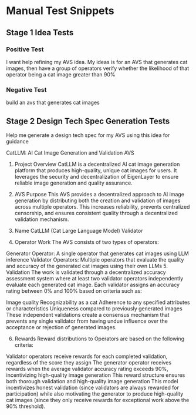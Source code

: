 # Manual Test Snippets

## Stage 1 Idea Tests

### Positive Test
I want help refining my AVS idea. My ideas is for an AVS that generates cat images, then have a group of operators verify whether the likelihood of that operator being a cat image greater than 90%


### Negative Test

build an avs that generates cat images

## Stage 2 Design Tech Spec Generation Tests

Help me generate a design tech spec for my AVS using this idea for guidance

CatLLM: AI Cat Image Generation and Validation AVS
1. Project Overview
CatLLM is a decentralized AI cat image generation platform that produces high-quality, unique cat images for users. It leverages the security and decentralization of EigenLayer to ensure reliable image generation and quality assurance.

2. AVS Purpose
This AVS provides a decentralized approach to AI image generation by distributing both the creation and validation of images across multiple operators. This increases reliability, prevents centralized censorship, and ensures consistent quality through a decentralized validation mechanism.

3. Name
CatLLM (Cat Large Language Model) Validator

4. Operator Work
The AVS consists of two types of operators:

Generator Operator: A single operator that generates cat images using LLM inference
Validator Operators: Multiple operators that evaluate the quality and accuracy of the generated cat images using their own LLMs
5. Validation
The work is validated through a decentralized accuracy assessment system where at least two validator operators independently evaluate each generated cat image. Each validator assigns an accuracy rating between 0% and 100% based on criteria such as:

Image quality
Recognizability as a cat
Adherence to any specified attributes or characteristics
Uniqueness compared to previously generated images
These independent validations create a consensus mechanism that prevents any single validator from having undue influence over the acceptance or rejection of generated images.

6. Rewards
Reward distributions to Operators are based on the following criteria:

Validator operators receive rewards for each completed validation, regardless of the score they assign
The generator operator receives rewards when the average validator accuracy rating exceeds 90%, incentivizing high-quality image generation
This reward structure ensures both thorough validation and high-quality image generation
This model incentivizes honest validation (since validators are always rewarded for participation) while also motivating the generator to produce high-quality cat images (since they only receive rewards for exceptional work above the 90% threshold).

